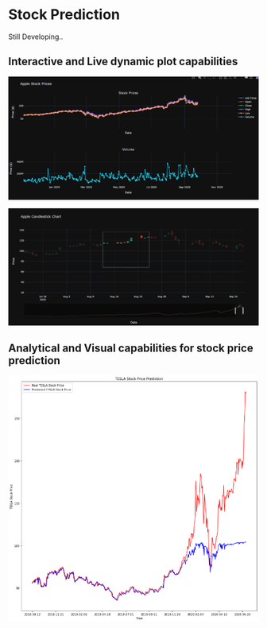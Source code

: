 # Stock Prediction

Still Developing..

## Interactive and Live dynamic plot capabilities
![](Apple_stockprices.PNG)

![](Apple_candlestick.PNG)

## Analytical and Visual capabilities for stock price prediction
![](TESLA_stock_pred.png)
